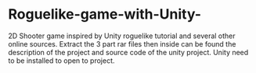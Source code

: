 # Roguelike-game-with-Unity-
2D Shooter game inspired by Unity roguelike tutorial and several other online sources. Extract the 3 part rar files then inside can be found the description of the project and source code of the unity project. Unity need to be installed to open to project.
